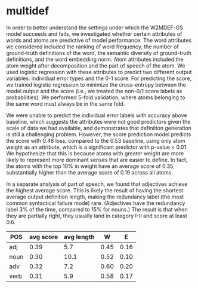 # multidef

In order to better understand the settings under which the W2MDEF-GS model succeeds and fails, we investigated whether certain attributes of words and atoms are predictive of model performance. The word attributes we considered included the ranking of word frequency, the number of ground-truth definitions of the word, the semantic diversity of ground-truth definitions, and the word embedding norm.  Atom attributes included the atom weight after decomposition and the part of speech of the atom. We used logistic regression with these attributes to predict two different output variables: individual error types and the 0-1 score. For predicting the score, we trained logistic regression to minimize the cross-entropy between the model output and the score (i.e., we treated the non-0/1 score labels as probabilities). We performed 5-fold validation, where atoms belonging to the same word must always be in the same fold. 

We were unable to predict the individual error labels with accuracy above baseline, which suggests the attributes were not good predictors given the scale of data we had available, and demonstrates that definition generation is still a challenging problem. However, the score prediction model predicts the score with 0.48 loss, compared to the 0.53 baseline, using only atom weight as an attribute, which is a significant predictor with p-value < 0.01. We hypothesize that this is because atoms with greater weight are more likely to represent more dominant senses that are easier to define.  In fact, the atoms with the top 10\% in weight have an average score of 0.35, substantially higher than the average score of 0.19 across all atoms.

In a separate analysis of part of speech, we found that adjectives achieve the highest average score. This is likely the result of having the shortest average output definition length, making the redundancy label (the most common syntactical failure mode) rare. (Adjectives have the redundancy label 3\% of the time, compared to 15\% for nouns.) The result is that when they are partially right, they usually land in category I-II and score at least 0.6.

|POS|avg score|avg length|W|E|
|---|---|---|---|---|
|adj|0.39|5.7|0.45|0.16|
|noun|0.30|10.1|0.52|0.10|
|adv|0.32|7.2|0.60|0.20|
|verb|0.31|5.9|0.58|0.17|
